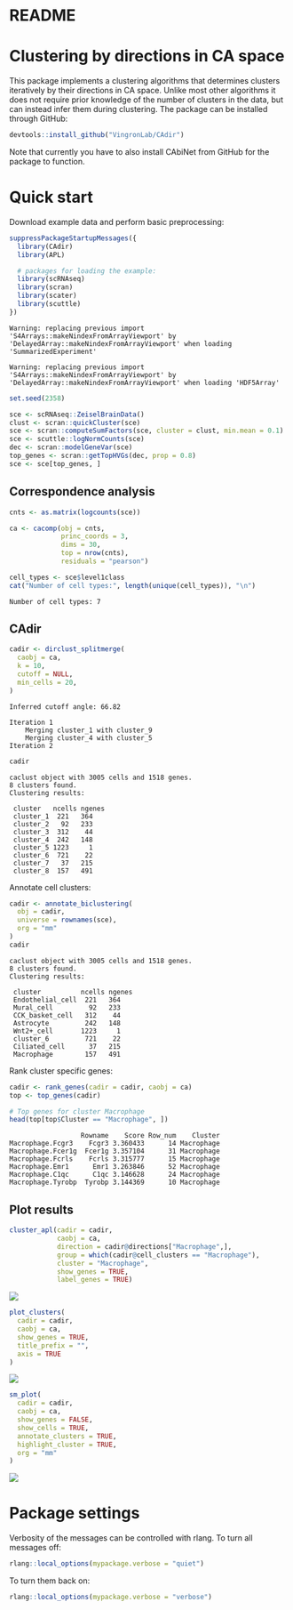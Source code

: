 # README

# Clustering by directions in CA space

This package implements a clustering algorithms that determines clusters
iteratively by their directions in CA space. Unlike most other
algorithms it does not require prior knowledge of the number of clusters
in the data, but can instead infer them during clustering. The package
can be installed through GitHub:

```r
devtools::install_github("VingronLab/CAdir")
```

Note that currently you have to also install CAbiNet from GitHub for the
package to function.

# Quick start

Download example data and perform basic preprocessing:

```r
suppressPackageStartupMessages({
  library(CAdir)
  library(APL)

  # packages for loading the example:
  library(scRNAseq)
  library(scran)
  library(scater)
  library(scuttle)
})
```

    Warning: replacing previous import 'S4Arrays::makeNindexFromArrayViewport' by
    'DelayedArray::makeNindexFromArrayViewport' when loading 'SummarizedExperiment'

    Warning: replacing previous import 'S4Arrays::makeNindexFromArrayViewport' by
    'DelayedArray::makeNindexFromArrayViewport' when loading 'HDF5Array'

```r
set.seed(2358)

sce <- scRNAseq::ZeiselBrainData()
clust <- scran::quickCluster(sce)
sce <- scran::computeSumFactors(sce, cluster = clust, min.mean = 0.1)
sce <- scuttle::logNormCounts(sce)
dec <- scran::modelGeneVar(sce)
top_genes <- scran::getTopHVGs(dec, prop = 0.8)
sce <- sce[top_genes, ]
```

## Correspondence analysis

```r
cnts <- as.matrix(logcounts(sce))

ca <- cacomp(obj = cnts,
             princ_coords = 3,
             dims = 30,
             top = nrow(cnts),
             residuals = "pearson")

cell_types <- sce$level1class
cat("Number of cell types:", length(unique(cell_types)), "\n")
```

    Number of cell types: 7

## CAdir

```r
cadir <- dirclust_splitmerge(
  caobj = ca,
  k = 10,
  cutoff = NULL,
  min_cells = 20,
)
```

    Inferred cutoff angle: 66.82

    Iteration 1
        Merging cluster_1 with cluster_9
        Merging cluster_4 with cluster_5
    Iteration 2

```r
cadir
```

    caclust object with 3005 cells and 1518 genes.
    8 clusters found.
    Clustering results:

     cluster   ncells ngenes
     cluster_1  221   364
     cluster_2   92   233
     cluster_3  312    44
     cluster_4  242   148
     cluster_5 1223     1
     cluster_6  721    22
     cluster_7   37   215
     cluster_8  157   491

Annotate cell clusters:

```r
cadir <- annotate_biclustering(
  obj = cadir,
  universe = rownames(sce),
  org = "mm"
)
cadir
```

    caclust object with 3005 cells and 1518 genes.
    8 clusters found.
    Clustering results:

     cluster          ncells ngenes
     Endothelial_cell  221   364
     Mural_cell         92   233
     CCK_basket_cell   312    44
     Astrocyte         242   148
     Wnt2+_cell       1223     1
     cluster_6         721    22
     Ciliated_cell      37   215
     Macrophage        157   491

Rank cluster specific genes:

```r
cadir <- rank_genes(cadir = cadir, caobj = ca)
top <- top_genes(cadir)

# Top genes for cluster Macrophage
head(top[top$Cluster == "Macrophage", ])
```

                      Rowname    Score Row_num    Cluster
    Macrophage.Fcgr3    Fcgr3 3.360433      14 Macrophage
    Macrophage.Fcer1g  Fcer1g 3.357104      31 Macrophage
    Macrophage.Fcrls    Fcrls 3.315777      15 Macrophage
    Macrophage.Emr1      Emr1 3.263846      52 Macrophage
    Macrophage.C1qc      C1qc 3.146628      24 Macrophage
    Macrophage.Tyrobp  Tyrobp 3.144369      10 Macrophage

## Plot results

```r
cluster_apl(cadir = cadir,
            caobj = ca,
            direction = cadir@directions["Macrophage",],
            group = which(cadir@cell_clusters == "Macrophage"),
            cluster = "Macrophage",
            show_genes = TRUE,
            label_genes = TRUE)
```

![](README_files/figure-commonmark/macrophage_APL-1.png)

```r
plot_clusters(
  cadir = cadir,
  caobj = ca,
  show_genes = TRUE,
  title_prefix = "",
  axis = TRUE
)
```

![](README_files/figure-commonmark/APLs-1.png)

```r
sm_plot(
  cadir = cadir,
  caobj = ca,
  show_genes = FALSE,
  show_cells = TRUE,
  annotate_clusters = TRUE,
  highlight_cluster = TRUE,
  org = "mm"
)
```

![](README_files/figure-commonmark/splitmerge_plot-1.png)

# Package settings

Verbosity of the messages can be controlled with rlang. To turn all
messages off:

```r
rlang::local_options(mypackage.verbose = "quiet")
```

To turn them back on:

```r
rlang::local_options(mypackage.verbose = "verbose")
```
